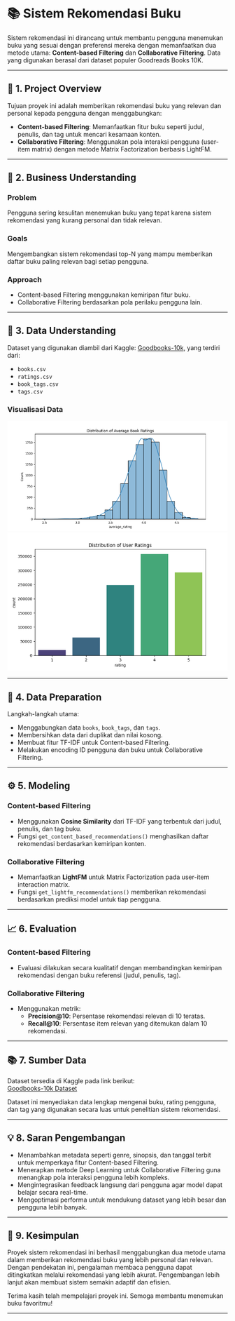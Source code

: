 # 📚 Sistem Rekomendasi Buku

Sistem rekomendasi ini dirancang untuk membantu pengguna menemukan buku yang sesuai dengan preferensi mereka dengan memanfaatkan dua metode utama: **Content-based Filtering** dan **Collaborative Filtering**. Data yang digunakan berasal dari dataset populer Goodreads Books 10K.

---

## 📌 1. Project Overview

Tujuan proyek ini adalah memberikan rekomendasi buku yang relevan dan personal kepada pengguna dengan menggabungkan:

- **Content-based Filtering**: Memanfaatkan fitur buku seperti judul, penulis, dan tag untuk mencari kesamaan konten.
- **Collaborative Filtering**: Menggunakan pola interaksi pengguna (user-item matrix) dengan metode Matrix Factorization berbasis LightFM.

---

## 🎯 2. Business Understanding

### Problem

Pengguna sering kesulitan menemukan buku yang tepat karena sistem rekomendasi yang kurang personal dan tidak relevan.

### Goals

Mengembangkan sistem rekomendasi top-N yang mampu memberikan daftar buku paling relevan bagi setiap pengguna.

### Approach

- Content-based Filtering menggunakan kemiripan fitur buku.
- Collaborative Filtering berdasarkan pola perilaku pengguna lain.

---

## 🧠 3. Data Understanding

Dataset yang digunakan diambil dari Kaggle: [Goodbooks-10k](https://www.kaggle.com/datasets/zygmunt/goodbooks-10k), yang terdiri dari:

- `books.csv`
- `ratings.csv`
- `book_tags.csv`
- `tags.csv`

### Visualisasi Data

![Distribusi Nilai Rata-Rata Rating Buku](images/distribution_average_book_ratings.png)  
![Distribusi Rating Pengguna](images/distribution_user_ratings.png)

---

## 🧹 4. Data Preparation

Langkah-langkah utama:

- Menggabungkan data `books`, `book_tags`, dan `tags`.
- Membersihkan data dari duplikat dan nilai kosong.
- Membuat fitur TF-IDF untuk Content-based Filtering.
- Melakukan encoding ID pengguna dan buku untuk Collaborative Filtering.

---

## ⚙️ 5. Modeling

### Content-based Filtering

- Menggunakan **Cosine Similarity** dari TF-IDF yang terbentuk dari judul, penulis, dan tag buku.
- Fungsi `get_content_based_recommendations()` menghasilkan daftar rekomendasi berdasarkan kemiripan konten.

### Collaborative Filtering

- Memanfaatkan **LightFM** untuk Matrix Factorization pada user-item interaction matrix.
- Fungsi `get_lightfm_recommendations()` memberikan rekomendasi berdasarkan prediksi model untuk tiap pengguna.

---

## 📈 6. Evaluation

### Content-based Filtering

- Evaluasi dilakukan secara kualitatif dengan membandingkan kemiripan rekomendasi dengan buku referensi (judul, penulis, tag).

### Collaborative Filtering

- Menggunakan metrik:
  - **Precision@10**: Persentase rekomendasi relevan di 10 teratas.
  - **Recall@10**: Persentase item relevan yang ditemukan dalam 10 rekomendasi.

---

## 📚 7. Sumber Data

Dataset tersedia di Kaggle pada link berikut:  
[Goodbooks-10k Dataset](https://www.kaggle.com/datasets/zygmunt/goodbooks-10k)

Dataset ini menyediakan data lengkap mengenai buku, rating pengguna, dan tag yang digunakan secara luas untuk penelitian sistem rekomendasi.

---

## 💡 8. Saran Pengembangan

- Menambahkan metadata seperti genre, sinopsis, dan tanggal terbit untuk memperkaya fitur Content-based Filtering.
- Menerapkan metode Deep Learning untuk Collaborative Filtering guna menangkap pola interaksi pengguna lebih kompleks.
- Mengintegrasikan feedback langsung dari pengguna agar model dapat belajar secara real-time.
- Mengoptimasi performa untuk mendukung dataset yang lebih besar dan pengguna lebih banyak.

---

## 📝 9. Kesimpulan

Proyek sistem rekomendasi ini berhasil menggabungkan dua metode utama dalam memberikan rekomendasi buku yang lebih personal dan relevan. Dengan pendekatan ini, pengalaman membaca pengguna dapat ditingkatkan melalui rekomendasi yang lebih akurat. Pengembangan lebih lanjut akan membuat sistem semakin adaptif dan efisien.

Terima kasih telah mempelajari proyek ini. Semoga membantu menemukan buku favoritmu!

---
